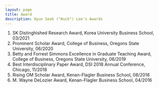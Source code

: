 ```yaml
---
layout: page
title: Award
description: Hyun Seok ("Huck") Lee's Awards
---
```



<!-- ### <u>Awards </u>-->
1. SK Distinghished Research Award, Korea University Business School, 03/2021
2. Prominent Scholar Award, College of Business, Oregons State University, 06/2020
3. Betty and Forrest Simmons Excellence in Graduate Teaching Award, College of Business, Oregons State University, 06/2019
4. Best Interdisciplinary Paper Award, DSI 2018 Annual Conference, Chicago, 11/2018
5. Rising OM Scholar Award, Kenan-Flagler Business School, 08/2016
6. M. Wayne DeLozier Award, Kenan-Flagler Business School, 04/2016

<!-- 
[click here for the most recent version of the paper]({{ BASE_PATH}}/pages/working_papers/sample-working-paper.pdf)
-->

<!-- Note: this is how to write a comment in HTML. Everything in here won't show up on your webpage.-->

<!--
To increase the size of the title, use fewer # in front of the paper title.
To decrease the size of the title, use more #. 
To remove the italics, remove the * before and after the description
To remove the underline from the title, remove the <u> tags (<u> and </u>)
-->

